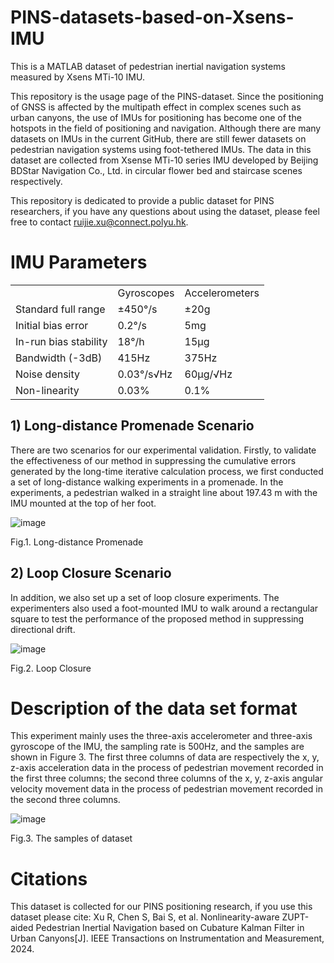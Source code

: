 # PINS-datasets-based-on-Xsens-IMU
This is a MATLAB dataset of pedestrian inertial navigation systems measured by Xsens MTi-10 IMU.

This repository is the usage page of the PINS-dataset. Since the positioning of GNSS is affected by the multipath effect in complex scenes such as urban canyons, the use of IMUs for positioning has become one of the hotspots in the field of positioning and navigation. Although there are many datasets on IMUs in the current GitHub, there are still fewer datasets on pedestrian navigation systems using foot-tethered IMUs. The data in this dataset are collected from Xsense MTi-10 series IMU developed by Beijing BDStar Navigation Co., Ltd. in circular flower bed and staircase scenes respectively.

This repository is dedicated to provide a public dataset for PINS researchers, if you have any questions about using the dataset, please feel free to contact ruijie.xu@connect.polyu.hk.

# IMU Parameters
<table>
    <tr>
        <td> </td><td>Gyroscopes</td><td>Accelerometers</td>
    </tr>
    <tr>
        <td>Standard full range</td><td>±450°/s</td><td>±20g</td>
    </tr>
    <tr>
        <td>Initial bias error</td><td>0.2°/s</td><td>5mg</td>
    </tr>
    <tr>
        <td>In-run bias stability</td><td>18°/h</td><td>15μg</td>
    </tr>
    <tr>
        <td>Bandwidth (-3dB)</td><td>415Hz</td><td>375Hz</td>
    </tr>
    <tr>
        <td>Noise density</td><td>0.03°/s√Hz</td><td>60μg/√Hz</td>
    </tr>
    <tr>
        <td>Non-linearity</td><td>0.03%</td><td>0.1%</td>
    </tr>
</table>

## 1) Long-distance Promenade Scenario
There are two scenarios for our experimental validation. Firstly, to validate the effectiveness of our method in suppressing the cumulative errors generated by the long-time iterative calculation process, we first conducted a set of long-distance walking experiments in a promenade. In the experiments, a pedestrian walked in a straight line about 197.43 m with the IMU mounted at the top of her foot.

![image](https://github.com/RuijieXu0408/PINS-datasets-based-on-Xsens-IMU/assets/65544040/9f144491-b4f2-4e65-ac11-55c331a894d1)

Fig.1. Long-distance Promenade

## 2) Loop Closure Scenario
In addition, we also set up a set of loop closure experiments. The experimenters also used a foot-mounted IMU to walk around a rectangular square to test the performance of the proposed method in suppressing directional drift.

![image](https://github.com/RuijieXu0408/PINS-datasets-based-on-Xsens-IMU/assets/65544040/3d6757bb-92d7-4566-a605-dee26aa5a89f)

Fig.2. Loop Closure

# Description of the data set format
This experiment mainly uses the three-axis accelerometer and three-axis gyroscope of the IMU, the sampling rate is 500Hz, and the samples are shown in Figure 3. The first three columns of data are respectively the x, y, z-axis acceleration data in the process of pedestrian movement recorded in the first three columns; the second three columns of the x, y, z-axis angular velocity movement data in the process of pedestrian movement recorded in the second three columns.

![image](https://github.com/RuijieXu0408/PINS-datasets-based-on-Xsens-IMU/assets/65544040/12df19b9-a1de-4937-aace-35e3f94ec272)

Fig.3. The samples of dataset

# Citations
This dataset is collected for our PINS positioning research, if you use this dataset please cite:
Xu R, Chen S, Bai S, et al. Nonlinearity-aware ZUPT-aided Pedestrian Inertial Navigation based on Cubature Kalman Filter in Urban Canyons[J]. IEEE Transactions on Instrumentation and Measurement, 2024.

